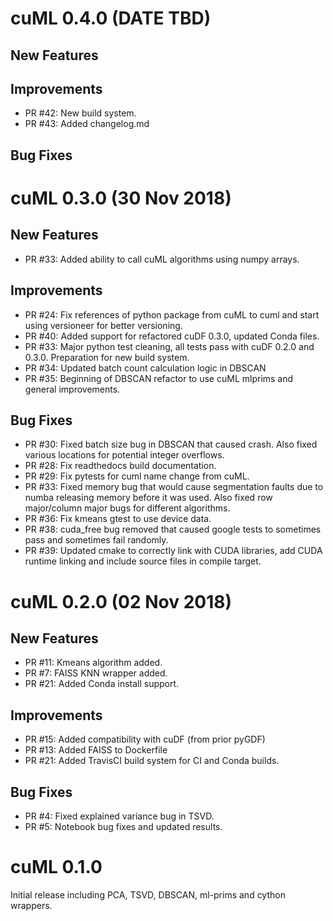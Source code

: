 # cuML 0.4.0 (DATE TBD)

## New Features

## Improvements

- PR #42: New build system.
- PR #43: Added changelog.md

## Bug Fixes


# cuML 0.3.0 (30 Nov 2018)

## New Features

- PR #33: Added ability to call cuML algorithms using numpy arrays.

## Improvements

- PR #24: Fix references of python package from cuML to cuml and start using versioneer for better versioning.
- PR #40: Added support for refactored cuDF 0.3.0, updated Conda files.
- PR #33: Major python test cleaning, all tests pass with cuDF 0.2.0 and 0.3.0. Preparation for new build system.
- PR #34: Updated batch count calculation logic in DBSCAN
- PR #35: Beginning of DBSCAN refactor to use cuML mlprims and general improvements.

## Bug Fixes

- PR #30: Fixed batch size bug in DBSCAN that caused crash. Also fixed various locations for potential integer overflows.
- PR #28: Fix readthedocs build documentation.
- PR #29: Fix pytests for cuml name change from cuML.
- PR #33: Fixed memory bug that would cause segmentation faults due to numba releasing memory before it was used. Also fixed row major/column major bugs for different algorithms.
- PR #36: Fix kmeans gtest to use device data.
- PR #38: cuda\_free bug removed that caused google tests to sometimes pass and sometimes fail randomly.
- PR #39: Updated cmake to correctly link with CUDA libraries, add CUDA runtime linking and include source files in compile target.

# cuML 0.2.0 (02 Nov 2018)

## New Features

- PR #11: Kmeans algorithm added.
- PR #7: FAISS KNN wrapper added.
- PR #21: Added Conda install support.

## Improvements

- PR #15: Added compatibility with cuDF (from prior pyGDF)
- PR #13: Added FAISS to Dockerfile
- PR #21: Added TravisCI build system for CI and Conda builds.

## Bug Fixes

- PR #4: Fixed explained variance bug in TSVD.
- PR #5: Notebook bug fixes and updated results.


# cuML 0.1.0

Initial release including PCA, TSVD, DBSCAN, ml-prims and cython wrappers.
